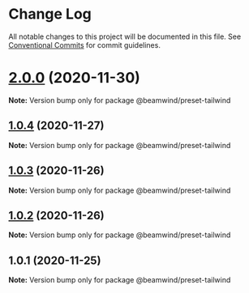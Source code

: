 # Change Log

All notable changes to this project will be documented in this file.
See [Conventional Commits](https://conventionalcommits.org) for commit guidelines.

# [2.0.0](https://github.com/kenoxa/beamwind/compare/@beamwind/preset-tailwind@1.0.4...@beamwind/preset-tailwind@2.0.0) (2020-11-30)

**Note:** Version bump only for package @beamwind/preset-tailwind

## [1.0.4](https://github.com/kenoxa/beamwind/compare/@beamwind/preset-tailwind@1.0.3...@beamwind/preset-tailwind@1.0.4) (2020-11-27)

**Note:** Version bump only for package @beamwind/preset-tailwind

## [1.0.3](https://github.com/kenoxa/beamwind/compare/@beamwind/preset-tailwind@1.0.2...@beamwind/preset-tailwind@1.0.3) (2020-11-26)

**Note:** Version bump only for package @beamwind/preset-tailwind

## [1.0.2](https://github.com/kenoxa/beamwind/compare/@beamwind/preset-tailwind@1.0.1...@beamwind/preset-tailwind@1.0.2) (2020-11-26)

**Note:** Version bump only for package @beamwind/preset-tailwind

## 1.0.1 (2020-11-25)

**Note:** Version bump only for package @beamwind/preset-tailwind
